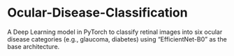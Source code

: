 # Ocular-Disease-Classification
A Deep Learning model in PyTorch to classify retinal images into six ocular disease categories (e.g., glaucoma, diabetes) using “EfficientNet-B0” as the base architecture.
